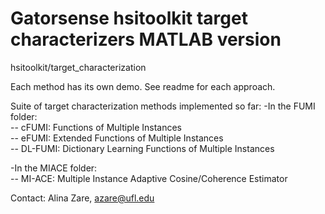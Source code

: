 # Gatorsense hsitoolkit target characterizers MATLAB version
hsitoolkit/target_characterization

Each method has its own demo.  See readme for each approach. 

Suite of target characterization methods implemented so far:
-In the FUMI folder:  
-- cFUMI: Functions of Multiple Instances  
-- eFUMI: Extended Functions of Multiple Instances  
-- DL-FUMI: Dictionary Learning Functions of Multiple Instances  

-In the MIACE folder:  
-- MI-ACE: Multiple Instance Adaptive Cosine/Coherence Estimator


Contact: Alina Zare, azare@ufl.edu
